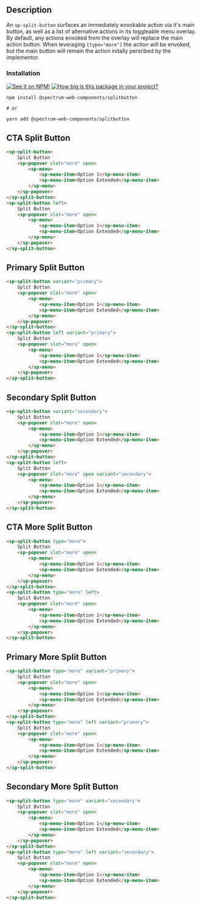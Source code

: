 ## Description

An `sp-split-button` surfaces an immediately envokable action via it's main button, as well as a list of alternative actions in its toggleable menu overlay. By default, any actions envoked from the overlay will replace the main action button. When leveraging `[type="more"]` the action will be envoked, but the main button will remain the action initally persribed by the implementor.

### Installation

[![See it on NPM!](https://img.shields.io/npm/v/@spectrum-web-components/split-button?style=for-the-badge)](https://www.npmjs.com/package/@spectrum-web-components/split-button)
[![How big is this package in your project?](https://img.shields.io/bundlephobia/minzip/@spectrum-web-components/split-button?style=for-the-badge)](https://bundlephobia.com/result?p=@spectrum-web-components/splitbutton)

```
npm install @spectrum-web-components/splitbutton

# or

yarn add @spectrum-web-components/splitbutton
```

## CTA Split Button

```html
<sp-split-button>
    Split Button
    <sp-popover slot="more" open>
        <sp-menu>
            <sp-menu-item>Option 1</sp-menu-item>
            <sp-menu-item>Option Extended</sp-menu-item>
        </sp-menu>
    </sp-popover>
</sp-split-button>
<sp-split-button left>
    Split Button
    <sp-popover slot="more" open>
        <sp-menu>
            <sp-menu-item>Option 1</sp-menu-item>
            <sp-menu-item>Option Extended</sp-menu-item>
        </sp-menu>
    </sp-popover>
</sp-split-button>
```

## Primary Split Button

```html
<sp-split-button variant="primary">
    Split Button
    <sp-popover slot="more" open>
        <sp-menu>
            <sp-menu-item>Option 1</sp-menu-item>
            <sp-menu-item>Option Extended</sp-menu-item>
        </sp-menu>
    </sp-popover>
</sp-split-button>
<sp-split-button left variant="primary">
    Split Button
    <sp-popover slot="more" open>
        <sp-menu>
            <sp-menu-item>Option 1</sp-menu-item>
            <sp-menu-item>Option Extended</sp-menu-item>
        </sp-menu>
    </sp-popover>
</sp-split-button>
```

## Secondary Split Button

```html
<sp-split-button variant="secondary">
    Split Button
    <sp-popover slot="more" open>
        <sp-menu>
            <sp-menu-item>Option 1</sp-menu-item>
            <sp-menu-item>Option Extended</sp-menu-item>
        </sp-menu>
    </sp-popover>
</sp-split-button>
<sp-split-button left>
    Split Button
    <sp-popover slot="more" open variant="secondary">
        <sp-menu>
            <sp-menu-item>Option 1</sp-menu-item>
            <sp-menu-item>Option Extended</sp-menu-item>
        </sp-menu>
    </sp-popover>
</sp-split-button>
```

## CTA More Split Button

```html
<sp-split-button type="more">
    Split Button
    <sp-popover slot="more" open>
        <sp-menu>
            <sp-menu-item>Option 1</sp-menu-item>
            <sp-menu-item>Option Extended</sp-menu-item>
        </sp-menu>
    </sp-popover>
</sp-split-button>
<sp-split-button type="more" left>
    Split Button
    <sp-popover slot="more" open>
        <sp-menu>
            <sp-menu-item>Option 1</sp-menu-item>
            <sp-menu-item>Option Extended</sp-menu-item>
        </sp-menu>
    </sp-popover>
</sp-split-button>
```

## Primary More Split Button

```html
<sp-split-button type="more" variant="primary">
    Split Button
    <sp-popover slot="more" open>
        <sp-menu>
            <sp-menu-item>Option 1</sp-menu-item>
            <sp-menu-item>Option Extended</sp-menu-item>
        </sp-menu>
    </sp-popover>
</sp-split-button>
<sp-split-button type="more" left variant="primary">
    Split Button
    <sp-popover slot="more" open>
        <sp-menu>
            <sp-menu-item>Option 1</sp-menu-item>
            <sp-menu-item>Option Extended</sp-menu-item>
        </sp-menu>
    </sp-popover>
</sp-split-button>
```

## Secondary More Split Button

```html
<sp-split-button type="more" variant="secondary">
    Split Button
    <sp-popover slot="more" open>
        <sp-menu>
            <sp-menu-item>Option 1</sp-menu-item>
            <sp-menu-item>Option Extended</sp-menu-item>
        </sp-menu>
    </sp-popover>
</sp-split-button>
<sp-split-button type="more" left variant="secondary">
    Split Button
    <sp-popover slot="more" open>
        <sp-menu>
            <sp-menu-item>Option 1</sp-menu-item>
            <sp-menu-item>Option Extended</sp-menu-item>
        </sp-menu>
    </sp-popover>
</sp-split-button>
```
